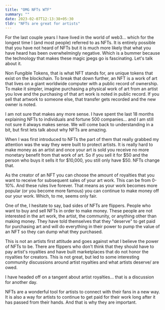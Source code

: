 ```yaml
---
title: "OMG NFTs WTF"
summary: ""
date: 2023-02-07T12:13:38+05:30
tldr: "NFTs are great for artists"
---
```

For the last couple years I have lived in the world of web3... which for the longest time I (and most people) referred to as NFTs. It is entirely possible that you have not heard of NFTs but it is much more likely that what you have heard has been overwhelmingly negative. Which is a bummer because the technology that makes these magic jpegs go is fascinating. Let's talk about it. 

Non Fungible Tokens, that is what NFT stands for, are unique tokens that exist on the blockchain. To break that down further, an NFT is a work of art that lives on a giant worldwide computer with a public record of ownership. To make it simpler, imagine purchasing a physical work of art from an artist you love and the purchasing of that art work is noted in public record. If you sell that artwork to someone else, that transfer gets recorded and the new owner is noted. 

I am not sure that makes any more sense. I have spent the last 18 months explaining NFTs to individuals and fortune 500 companies... and I am still not sure it always makes sense. We will come back to understanding in a bit, but first lets talk about why NFTs are amazing. 

When I was first introduced to NFTs the part of them that really grabbed my attention was the way they were built to protect artists. It is really hard to make money as an artist and once your art is sold you receive no more monetary benefit from that work of art. So if you sell it for $50 and the person who buys it sells it for $10,000, you still only have $50. NFTs change that. 

As the creator of an NFT you can choose the amount of royalties that you want to receive for subsequent sales of your art work. This can be from 0-10%. And these rules live forever. That means as your work becomes more popular (or you become more famous) you can continue to make money off our your work. Which, to me, seems only fair. 

One of the, I hesitate to say, bad sides of NFTs are flippers. People who want to buy and sell NFTs in order to make money. These people are not interested in the art work, the artist, the community, or anything other than making money. They have told themselves that they "deserve" to get paid for purchasing art and will do everything in their power to pump the value of an NFT so they can dump what they purchased. 

This is not an artists first attitude and goes against what I believe the power of NFTs to be. There are flippers who don't think that they should have to pay artist's royalties and have built marketplaces that do not honor the royalties for creators. This is not great, but led to some interesting community discussions around artist royalties and what artists deserve/ are owed. 

I have headed off on a tangent about artist royalties… that is a discussion for another day. 

NFTs are a wonderful tool for artists to connect with their fans in a new way. It is also a way for artists to continue to get paid for their work long after it has passed from their hands. And that is why they are important.



